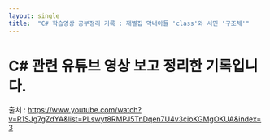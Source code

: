 ```yaml
---
layout: single
title:  "C# 학습영상 공부정리 기록 : 재벌집 막내아들 'class'와 서민 '구조체'"
---
```


# C# 관련 유튜브 영상 보고 정리한 기록입니다. 
출처 : https://www.youtube.com/watch?v=R1SJg7gZdYA&list=PLswyt8RMPJ5TnDqen7U4v3cioKGMgOKUA&index=3
